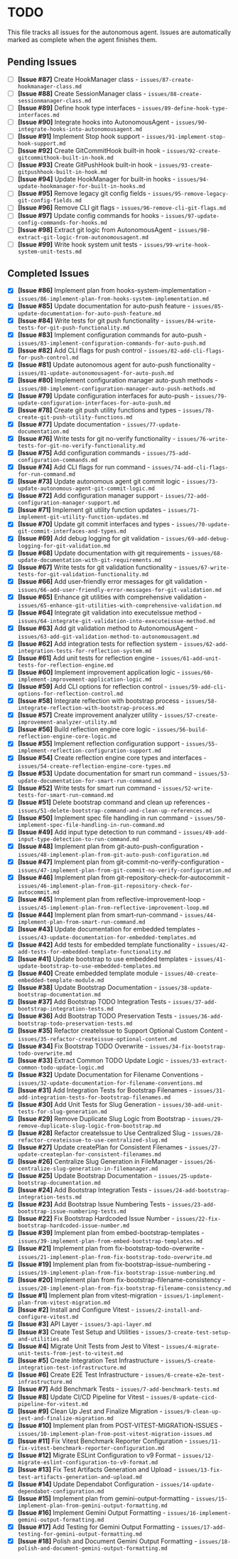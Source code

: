 # TODO

This file tracks all issues for the autonomous agent. Issues are automatically marked as complete when the agent finishes them.

## Pending Issues

- [ ] **[Issue #87]** Create HookManager class - `issues/87-create-hookmanager-class.md`
- [ ] **[Issue #88]** Create SessionManager class - `issues/88-create-sessionmanager-class.md`
- [ ] **[Issue #89]** Define hook type interfaces - `issues/89-define-hook-type-interfaces.md`
- [ ] **[Issue #90]** Integrate hooks into AutonomousAgent - `issues/90-integrate-hooks-into-autonomousagent.md`
- [ ] **[Issue #91]** Implement Stop hook support - `issues/91-implement-stop-hook-support.md`
- [ ] **[Issue #92]** Create GitCommitHook built-in hook - `issues/92-create-gitcommithook-built-in-hook.md`
- [ ] **[Issue #93]** Create GitPushHook built-in hook - `issues/93-create-gitpushhook-built-in-hook.md`
- [ ] **[Issue #94]** Update HookManager for built-in hooks - `issues/94-update-hookmanager-for-built-in-hooks.md`
- [ ] **[Issue #95]** Remove legacy git config fields - `issues/95-remove-legacy-git-config-fields.md`
- [ ] **[Issue #96]** Remove CLI git flags - `issues/96-remove-cli-git-flags.md`
- [ ] **[Issue #97]** Update config commands for hooks - `issues/97-update-config-commands-for-hooks.md`
- [ ] **[Issue #98]** Extract git logic from AutonomousAgent - `issues/98-extract-git-logic-from-autonomousagent.md`
- [ ] **[Issue #99]** Write hook system unit tests - `issues/99-write-hook-system-unit-tests.md`

## Completed Issues
- [x] **[Issue #86]** Implement plan from hooks-system-implementation - `issues/86-implement-plan-from-hooks-system-implementation.md`
- [x] **[Issue #85]** Update documentation for auto-push feature - `issues/85-update-documentation-for-auto-push-feature.md`
- [x] **[Issue #84]** Write tests for git push functionality - `issues/84-write-tests-for-git-push-functionality.md`
- [x] **[Issue #83]** Implement configuration commands for auto-push - `issues/83-implement-configuration-commands-for-auto-push.md`
- [x] **[Issue #82]** Add CLI flags for push control - `issues/82-add-cli-flags-for-push-control.md`
- [x] **[Issue #81]** Update autonomous agent for auto-push functionality - `issues/81-update-autonomousagent-for-auto-push.md`
- [x] **[Issue #80]** Implement configuration manager auto-push methods - `issues/80-implement-configuration-manager-auto-push-methods.md`
- [x] **[Issue #79]** Update configuration interfaces for auto-push - `issues/79-update-configuration-interfaces-for-auto-push.md`
- [x] **[Issue #78]** Create git push utility functions and types - `issues/78-create-git-push-utility-functions.md`
- [x] **[Issue #77]** Update documentation - `issues/77-update-documentation.md`
- [x] **[Issue #76]** Write tests for git no-verify functionality - `issues/76-write-tests-for-git-no-verify-functionality.md`
- [x] **[Issue #75]** Add configuration commands - `issues/75-add-configuration-commands.md`
- [x] **[Issue #74]** Add CLI flags for run command - `issues/74-add-cli-flags-for-run-command.md`
- [x] **[Issue #73]** Update autonomous agent git commit logic - `issues/73-update-autonomous-agent-git-commit-logic.md`
- [x] **[Issue #72]** Add configuration manager support - `issues/72-add-configuration-manager-support.md`
- [x] **[Issue #71]** Implement git utility function updates - `issues/71-implement-git-utility-function-updates.md`
- [x] **[Issue #70]** Update git commit interfaces and types - `issues/70-update-git-commit-interfaces-and-types.md`
- [x] **[Issue #69]** Add debug logging for git validation - `issues/69-add-debug-logging-for-git-validation.md`
- [x] **[Issue #68]** Update documentation with git requirements - `issues/68-update-documentation-with-git-requirements.md`
- [x] **[Issue #67]** Write tests for git validation functionality - `issues/67-write-tests-for-git-validation-functionality.md`
- [x] **[Issue #66]** Add user-friendly error messages for git validation - `issues/66-add-user-friendly-error-messages-for-git-validation.md`
- [x] **[Issue #65]** Enhance git utilities with comprehensive validation - `issues/65-enhance-git-utilities-with-comprehensive-validation.md`
- [x] **[Issue #64]** Integrate git validation into executeIssue method - `issues/64-integrate-git-validation-into-executeissue-method.md`
- [x] **[Issue #63]** Add git validation method to AutonomousAgent - `issues/63-add-git-validation-method-to-autonomousagent.md`
- [x] **[Issue #62]** Add integration tests for reflection system - `issues/62-add-integration-tests-for-reflection-system.md`
- [x] **[Issue #61]** Add unit tests for reflection engine - `issues/61-add-unit-tests-for-reflection-engine.md`
- [x] **[Issue #60]** Implement improvement application logic - `issues/60-implement-improvement-application-logic.md`
- [x] **[Issue #59]** Add CLI options for reflection control - `issues/59-add-cli-options-for-reflection-control.md`
- [x] **[Issue #58]** Integrate reflection with bootstrap process - `issues/58-integrate-reflection-with-bootstrap-process.md`
- [x] **[Issue #57]** Create improvement analyzer utility - `issues/57-create-improvement-analyzer-utility.md`
- [x] **[Issue #56]** Build reflection engine core logic - `issues/56-build-reflection-engine-core-logic.md`
- [x] **[Issue #55]** Implement reflection configuration support - `issues/55-implement-reflection-configuration-support.md`
- [x] **[Issue #54]** Create reflection engine core types and interfaces - `issues/54-create-reflection-engine-core-types.md`
- [x] **[Issue #53]** Update documentation for smart run command - `issues/53-update-documentation-for-smart-run-command.md`
- [x] **[Issue #52]** Write tests for smart run command - `issues/52-write-tests-for-smart-run-command.md`
- [x] **[Issue #51]** Delete bootstrap command and clean up references - `issues/51-delete-bootstrap-command-and-clean-up-references.md`
- [x] **[Issue #50]** Implement spec file handling in run command - `issues/50-implement-spec-file-handling-in-run-command.md`
- [x] **[Issue #49]** Add input type detection to run command - `issues/49-add-input-type-detection-to-run-command.md`
- [x] **[Issue #48]** Implement plan from git-auto-push-configuration - `issues/48-implement-plan-from-git-auto-push-configuration.md`
- [x] **[Issue #47]** Implement plan from git-commit-no-verify-configuration - `issues/47-implement-plan-from-git-commit-no-verify-configuration.md`
- [x] **[Issue #46]** Implement plan from git-repository-check-for-autocommit - `issues/46-implement-plan-from-git-repository-check-for-autocommit.md`
- [x] **[Issue #45]** Implement plan from reflective-improvement-loop - `issues/45-implement-plan-from-reflective-improvement-loop.md`
- [x] **[Issue #44]** Implement plan from smart-run-command - `issues/44-implement-plan-from-smart-run-command.md`
- [x] **[Issue #43]** Update documentation for embedded templates - `issues/43-update-documentation-for-embedded-templates.md`
- [x] **[Issue #42]** Add tests for embedded template functionality - `issues/42-add-tests-for-embedded-template-functionality.md`
- [x] **[Issue #41]** Update bootstrap to use embedded templates - `issues/41-update-bootstrap-to-use-embedded-templates.md`
- [x] **[Issue #40]** Create embedded template module - `issues/40-create-embedded-template-module.md`
- [x] **[Issue #38]** Update Bootstrap Documentation - `issues/38-update-bootstrap-documentation.md`
- [x] **[Issue #37]** Add Bootstrap TODO Integration Tests - `issues/37-add-bootstrap-integration-tests.md`
- [x] **[Issue #36]** Add Bootstrap TODO Preservation Tests - `issues/36-add-bootstrap-todo-preservation-tests.md`
- [x] **[Issue #35]** Refactor createIssue to Support Optional Custom Content - `issues/35-refactor-createissue-optional-content.md`
- [x] **[Issue #34]** Fix Bootstrap TODO Overwrite - `issues/34-fix-bootstrap-todo-overwrite.md`
- [x] **[Issue #33]** Extract Common TODO Update Logic - `issues/33-extract-common-todo-update-logic.md`
- [x] **[Issue #32]** Update Documentation for Filename Conventions - `issues/32-update-documentation-for-filename-conventions.md`
- [x] **[Issue #31]** Add Integration Tests for Bootstrap Filenames - `issues/31-add-integration-tests-for-bootstrap-filenames.md`
- [x] **[Issue #30]** Add Unit Tests for Slug Generation - `issues/30-add-unit-tests-for-slug-generation.md`
- [x] **[Issue #29]** Remove Duplicate Slug Logic from Bootstrap - `issues/29-remove-duplicate-slug-logic-from-bootstrap.md`
- [x] **[Issue #28]** Refactor createIssue to Use Centralized Slug - `issues/28-refactor-createissue-to-use-centralized-slug.md`
- [x] **[Issue #27]** Update createPlan for Consistent Filenames - `issues/27-update-createplan-for-consistent-filenames.md`
- [x] **[Issue #26]** Centralize Slug Generation in FileManager - `issues/26-centralize-slug-generation-in-filemanager.md`
- [x] **[Issue #25]** Update Bootstrap Documentation - `issues/25-update-bootstrap-documentation.md`
- [x] **[Issue #24]** Add Bootstrap Integration Tests - `issues/24-add-bootstrap-integration-tests.md`
- [x] **[Issue #23]** Add Bootstrap Issue Numbering Tests - `issues/23-add-bootstrap-issue-numbering-tests.md`
- [x] **[Issue #22]** Fix Bootstrap Hardcoded Issue Number - `issues/22-fix-bootstrap-hardcoded-issue-number.md`
- [x] **[Issue #39]** Implement plan from embed-bootstrap-templates - `issues/39-implement-plan-from-embed-bootstrap-templates.md`
- [x] **[Issue #21]** Implement plan from fix-bootstrap-todo-overwrite - `issues/21-implement-plan-from-fix-bootstrap-todo-overwrite.md`
- [x] **[Issue #19]** Implement plan from fix-bootstrap-issue-numbering - `issues/19-implement-plan-from-fix-bootstrap-issue-numbering.md`
- [x] **[Issue #20]** Implement plan from fix-bootstrap-filename-consistency - `issues/20-implement-plan-from-fix-bootstrap-filename-consistency.md`
- [x] **[Issue #1]** Implement plan from vitest-migration - `issues/1-implement-plan-from-vitest-migration.md`
- [x] **[Issue #2]** Install and Configure Vitest - `issues/2-install-and-configure-vitest.md`
- [x] **[Issue #3]** API Layer - `issues/3-api-layer.md`
- [x] **[Issue #3]** Create Test Setup and Utilities - `issues/3-create-test-setup-and-utilities.md`
- [x] **[Issue #4]** Migrate Unit Tests from Jest to Vitest - `issues/4-migrate-unit-tests-from-jest-to-vitest.md`
- [x] **[Issue #5]** Create Integration Test Infrastructure - `issues/5-create-integration-test-infrastructure.md`
- [x] **[Issue #6]** Create E2E Test Infrastructure - `issues/6-create-e2e-test-infrastructure.md`
- [x] **[Issue #7]** Add Benchmark Tests - `issues/7-add-benchmark-tests.md`
- [x] **[Issue #8]** Update CI/CD Pipeline for Vitest - `issues/8-update-cicd-pipeline-for-vitest.md`
- [x] **[Issue #9]** Clean Up Jest and Finalize Migration - `issues/9-clean-up-jest-and-finalize-migration.md`
- [x] **[Issue #10]** Implement plan from POST-VITEST-MIGRATION-ISSUES - `issues/10-implement-plan-from-post-vitest-migration-issues.md`
- [x] **[Issue #11]** Fix Vitest Benchmark Reporter Configuration - `issues/11-fix-vitest-benchmark-reporter-configuration.md`
- [x] **[Issue #12]** Migrate ESLint Configuration to v9 Format - `issues/12-migrate-eslint-configuration-to-v9-format.md`
- [x] **[Issue #13]** Fix Test Artifacts Generation and Upload - `issues/13-fix-test-artifacts-generation-and-upload.md`
- [x] **[Issue #14]** Update Dependabot Configuration - `issues/14-update-dependabot-configuration.md`
- [x] **[Issue #15]** Implement plan from gemini-output-formatting - `issues/15-implement-plan-from-gemini-output-formatting.md`
- [x] **[Issue #16]** Implement Gemini Output Formatting - `issues/16-implement-gemini-output-formatting.md`
- [x] **[Issue #17]** Add Testing for Gemini Output Formatting - `issues/17-add-testing-for-gemini-output-formatting.md`
- [x] **[Issue #18]** Polish and Document Gemini Output Formatting - `issues/18-polish-and-document-gemini-output-formatting.md`
